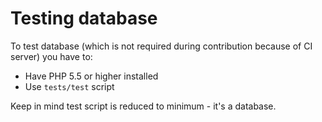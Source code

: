 # Testing database
To test database (which is not required during contribution because of CI server) you have to:
  * Have PHP 5.5 or higher installed
  * Use `tests/test` script

Keep in mind test script is reduced to minimum - it's a database.
